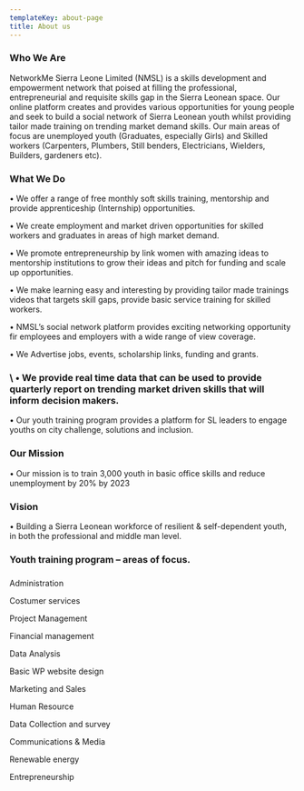 ```yaml
---
templateKey: about-page
title: About us
---
```

### Who We Are

NetworkMe Sierra Leone Limited (NMSL) is a skills development and empowerment network that poised at filling the professional, entrepreneurial and requisite skills gap in the Sierra Leonean space. Our online platform creates and provides various opportunities for young people and seek to build a social network of Sierra Leonean youth whilst providing tailor made training on trending market demand skills. Our main areas of focus are unemployed youth (Graduates, especially Girls) and Skilled workers (Carpenters, Plumbers, Still benders, Electricians, Wielders, Builders, gardeners etc). 

### What We Do

• We offer a range of free monthly soft skills training, mentorship and provide apprenticeship (Internship) opportunities. 

• We create employment and market driven opportunities for skilled workers and graduates in areas of high market demand.

• We promote entrepreneurship by link women with amazing ideas to mentorship institutions to grow their ideas and pitch for funding and scale up opportunities. 

• We make learning easy and interesting by providing tailor made trainings videos that targets skill gaps, provide basic service training for skilled workers.

• NMSL’s social network platform provides exciting networking opportunity fir employees and employers with a wide range of view coverage.  

• We Advertise jobs, events, scholarship links, funding and grants.

### \    • We provide real time data that can be used to provide quarterly report on trending market driven skills that will inform decision makers.

• Our youth training program provides a platform for SL leaders to engage youths on city challenge, solutions and inclusion.

### 

### Our Mission

• Our mission is to train 3,000 youth in basic office skills and reduce unemployment by 20% by 2023

### Vision

• Building a Sierra Leonean workforce of resilient & self-dependent youth, in both the professional and middle man level.

### 

### Youth training program – areas of focus.

### 

Administration 

Costumer services

Project Management 

Financial management

Data Analysis 

Basic WP website design

Marketing and Sales                                     

Human Resource

Data Collection and survey                          

Communications & Media

Renewable energy                                        

Entrepreneurship

### 

###
